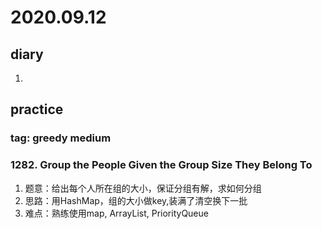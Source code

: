 # 2020.09.12
## diary
1. 
## practice
### tag: greedy medium
### 1282. Group the People Given the Group Size They Belong To
1. 题意：给出每个人所在组的大小，保证分组有解，求如何分组
2. 思路：用HashMap，组的大小做key,装满了清空换下一批
3. 难点：熟练使用map, ArrayList, PriorityQueue
